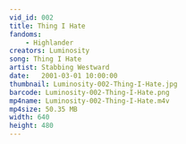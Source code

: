 ```yaml
---
vid_id: 002
title: Thing I Hate
fandoms:
    - Highlander
creators: Luminosity
song: Thing I Hate
artist: Stabbing Westward
date:   2001-03-01 10:00:00
thumbnail: Luminosity-002-Thing-I-Hate.jpg
barcode: Luminosity-002-Thing-I-Hate.png
mp4name: Luminosity-002-Thing-I-Hate.m4v
mp4size: 50.35 MB
width: 640
height: 480
---
```



